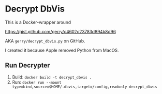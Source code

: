 # Decrypt DbVis

This is a Docker-wrapper around

https://gist.github.com/gerry/c4602c23783d894b8d96

AKA `gerry/decrypt_dbvis.py` on GitHub.

I created it because Apple removed Python from MacOS.

## Run Decrypter

1. Build: `docker build -t decrypt_dbvis .`
2. Run: `docker run --mount type=bind,source=$HOME/.dbvis,target=/config,readonly decrypt_dbvis`
